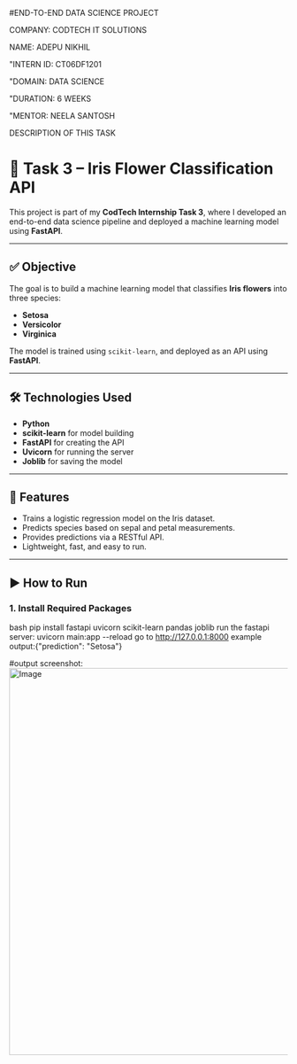#END-TO-END DATA SCIENCE PROJECT

COMPANY: CODTECH IT SOLUTIONS

NAME: ADEPU NIKHIL

"INTERN ID: CT06DF1201

"DOMAIN: DATA SCIENCE

"DURATION: 6 WEEKS

"MENTOR: NEELA SANTOSH

DESCRIPTION OF THIS TASK

# 🌼 Task 3 – Iris Flower Classification API

This project is part of my **CodTech Internship Task 3**, where I developed an end-to-end data science pipeline and deployed a machine learning model using **FastAPI**.

---

## ✅ Objective

The goal is to build a machine learning model that classifies **Iris flowers** into three species:  
- **Setosa**  
- **Versicolor**  
- **Virginica**  

The model is trained using `scikit-learn`, and deployed as an API using **FastAPI**.

---

## 🛠️ Technologies Used

- **Python**
- **scikit-learn** for model building
- **FastAPI** for creating the API
- **Uvicorn** for running the server
- **Joblib** for saving the model

---

## 🚀 Features

- Trains a logistic regression model on the Iris dataset.
- Predicts species based on sepal and petal measurements.
- Provides predictions via a RESTful API.
- Lightweight, fast, and easy to run.

---

## ▶️ How to Run

### 1. Install Required Packages
bash
pip install fastapi uvicorn scikit-learn pandas joblib
run the fastapi server:
uvicorn main:app --reload
go to http://127.0.0.1:8000
example output:{"prediction": "Setosa"}


#output screenshot:
<img width="1901" height="699" alt="Image" src="https://github.com/user-attachments/assets/5c90aac3-df84-4d73-bd34-427b37d44c55" />



